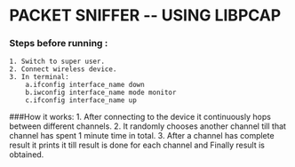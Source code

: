 # PACKET SNIFFER -- USING LIBPCAP

### Steps before running :
	1. Switch to super user.
	2. Connect wireless device.
	3. In terminal:
		a.ifconfig interface_name down
		b.iwconfig interface_name mode monitor
		c.ifconfig interface_name up

###How it works:
	1. After connecting to the device it continuously hops between different channels.
	2. It randomly chooses another channel till that channel has spent 1 minute time in total.
	3. After a channel has complete result it prints it till result is done for each channel
	   and Finally result is obtained.


